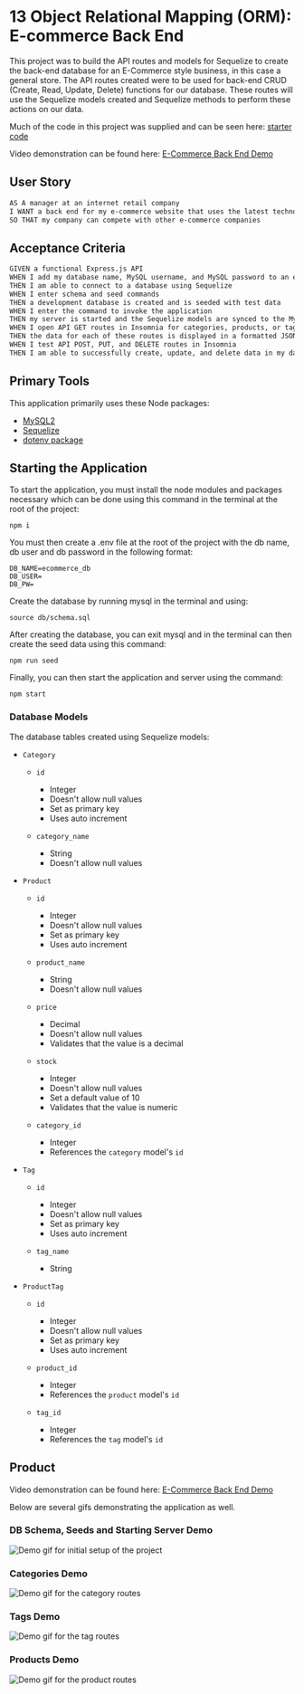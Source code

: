 # 13 Object Relational Mapping (ORM): E-commerce Back End

This project was to build the API routes and models for Sequelize to create the back-end database for an E-Commerce style business, in this case a general store. The API routes created were to be used for back-end CRUD (Create, Read, Update, Delete) functions for our database. These routes will use the Sequelize models created and Sequelize methods to perform these actions on our data.

Much of the code in this project was supplied and can be seen here: [starter code](https://github.com/coding-boot-camp/fantastic-umbrella)

Video demonstration can be found here: [E-Commerce Back End Demo](https://www.youtube.com/watch?v=zhKH6oT9lG0)


## User Story

```md
AS A manager at an internet retail company
I WANT a back end for my e-commerce website that uses the latest technologies
SO THAT my company can compete with other e-commerce companies
```

## Acceptance Criteria

```md
GIVEN a functional Express.js API
WHEN I add my database name, MySQL username, and MySQL password to an environment variable file
THEN I am able to connect to a database using Sequelize
WHEN I enter schema and seed commands
THEN a development database is created and is seeded with test data
WHEN I enter the command to invoke the application
THEN my server is started and the Sequelize models are synced to the MySQL database
WHEN I open API GET routes in Insomnia for categories, products, or tags
THEN the data for each of these routes is displayed in a formatted JSON
WHEN I test API POST, PUT, and DELETE routes in Insomnia
THEN I am able to successfully create, update, and delete data in my database
```


## Primary Tools

This application primarily uses these Node packages:

* [MySQL2](https://www.npmjs.com/package/mysql2) 
* [Sequelize](https://www.npmjs.com/package/sequelize) 
* [dotenv package](https://www.npmjs.com/package/dotenv) 

## Starting the Application

To start the application, you must install the node modules and packages necessary which can be done using this command in the terminal at the root of the project:

```
npm i
```

 You must then create a .env file at the root of the project with the db name, db user and db password in the following format:

```
DB_NAME=ecommerce_db
DB_USER=
DB_PW=
```

Create the database by running mysql in the terminal and using:

```
source db/schema.sql
```

After creating the database, you can exit mysql and in the terminal can then create the seed data using this command:

```
npm run seed
```

Finally, you can then start the application and server using the command:

```
npm start
```


### Database Models

The database tables created using Sequelize models:

* `Category`

  * `id`
    * Integer
    * Doesn't allow null values
    * Set as primary key
    * Uses auto increment

  * `category_name`
    * String
    * Doesn't allow null values

* `Product`

  * `id`
    * Integer
    * Doesn't allow null values
    * Set as primary key
    * Uses auto increment

  * `product_name`
    * String
    * Doesn't allow null values

  * `price`
    * Decimal
    * Doesn't allow null values
    * Validates that the value is a decimal

  * `stock`
    * Integer
    * Doesn't allow null values
    * Set a default value of 10
    * Validates that the value is numeric

  * `category_id`
    * Integer
    * References the `category` model's `id` 

* `Tag`

  * `id`
    * Integer
    * Doesn't allow null values
    * Set as primary key
    * Uses auto increment

  * `tag_name`
    * String

* `ProductTag`

  * `id`
    * Integer
    * Doesn't allow null values
    * Set as primary key
    * Uses auto increment

  * `product_id`
    * Integer
    * References the `product` model's `id`

  * `tag_id`
    * Integer
    * References the `tag` model's `id`



## Product

Video demonstration can be found here: [E-Commerce Back End Demo](https://www.youtube.com/watch?v=zhKH6oT9lG0)

Below are several gifs demonstrating the application as well.

### DB Schema, Seeds and Starting Server Demo

![Demo gif for initial setup of the project](./assets/init-demo.gif)

### Categories Demo

![Demo gif for the category routes](./assets/categories-demo.gif)

### Tags Demo

![Demo gif for the tag routes](./assets/tags-demo.gif)

### Products Demo

![Demo gif for the product routes](./assets/products-demo.gif)